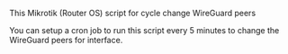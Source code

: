 This Mikrotik (Router OS) script for cycle change WireGuard peers

You can setup a cron job to run this script every 5 minutes to change the WireGuard peers for interface.

